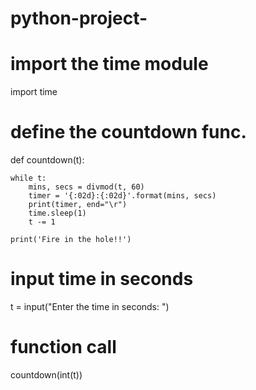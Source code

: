 # python-project- 
# import the time module 
import time 

# define the countdown func. 
def countdown(t): 
	
	while t: 
		mins, secs = divmod(t, 60) 
		timer = '{:02d}:{:02d}'.format(mins, secs) 
		print(timer, end="\r") 
		time.sleep(1) 
		t -= 1
	
	print('Fire in the hole!!') 


# input time in seconds 
t = input("Enter the time in seconds: ") 

# function call 
countdown(int(t)) 
